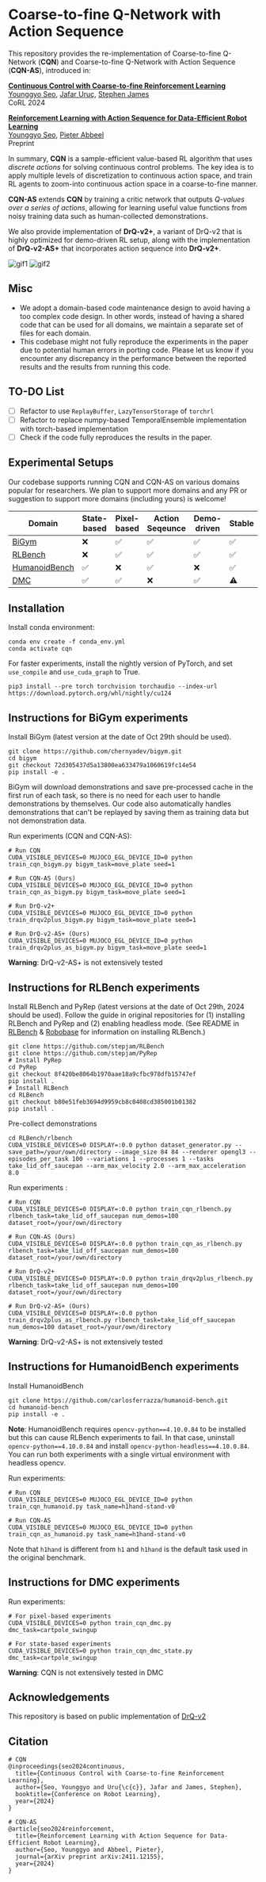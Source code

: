 # Coarse-to-fine Q-Network with Action Sequence

This repository provides the re-implementation of Coarse-to-fine Q-Network (**CQN**) and Coarse-to-fine Q-Network with Action Sequence (**CQN-AS**), introduced in:

[**Continuous Control with Coarse-to-fine Reinforcement Learning**](https://younggyo.me/cqn/)\
[Younggyo Seo](https://younggyo.me/), [Jafar Uruç](https://github.com/JafarAbdi), [Stephen James](https://stepjam.github.io/)\
CoRL 2024

[**Reinforcement Learning with Action Sequence for Data-Efficient Robot Learning**](https://younggyo.me/cqn-as/)\
[Younggyo Seo](https://younggyo.me/), [Pieter Abbeel](https://people.eecs.berkeley.edu/~pabbeel/)\
Preprint

In summary, **CQN** is a sample-efficient value-based RL algorithm that uses *discrete actions* for solving continuous control problems.
The key idea is to apply multiple levels of discretization to continuous action space, and train RL agents to zoom-into continuous action space in a coarse-to-fine manner.

**CQN-AS** extends **CQN** by training a critic network that outputs *Q-values over a series of actions*, allowing for learning useful value functions from noisy training data such as human-collected demonstrations.

We also provide implementation of **DrQ-v2+**, a variant of DrQ-v2 that is highly optimized for demo-driven RL setup, along with the implementation of **DrQ-v2-AS+** that incorporates action sequence into **DrQ-v2+**.

![gif1](media/cqn_gif1.gif)
![gif2](media/cqn_gif2.gif)

## Misc
- We adopt a domain-based code maintenance design to avoid having a too complex code design. In other words, instead of having a shared code that can be used for all domains, we maintain a separate set of files for each domain.
- This codebase might not fully reproduce the experiments in the paper due to potential human errors in porting code. Please let us know if you encounter any discrepancy in the performance between the reported results and the results from running this code.

## TO-DO List
- [ ] Refactor to use `ReplayBuffer`, `LazyTensorStorage` of `torchrl`
- [ ] Refactor to replace numpy-based TemporalEnsemble implementation with torch-based implementation
- [ ] Check if the code fully reproduces the results in the paper.

## Experimental Setups
Our codebase supports running CQN and CQN-AS on various domains popular for researchers. We plan to support more domains and any PR or suggestion to support more domains (including yours) is welcome!

| Domain | State-based | Pixel-based | Action Seqeunce | Demo-driven | Stable |
|-|-|-|-|-|-|
| [BiGym](https://github.com/chernyadev/bigym) | :x: | :white_check_mark: | :white_check_mark: | :white_check_mark: |:white_check_mark:|
| [RLBench](https://github.com/stepjam/RLBench) | :x: | :white_check_mark:| :white_check_mark: | :white_check_mark: |:white_check_mark:|
| [HumanoidBench](https://github.com/carlosferrazza/humanoid-bench) | :white_check_mark: | :x: | :white_check_mark: | :x: |:white_check_mark:|
| [DMC](https://github.com/google-deepmind/dm_control) | :white_check_mark: | :white_check_mark: | :x: | :white_check_mark: |:warning:|


## Installation
Install conda environment:
```
conda env create -f conda_env.yml
conda activate cqn
```

For faster experiments, install the nightly version of PyTorch, and set `use_compile` and `use_cuda_graph` to True.
```
pip3 install --pre torch torchvision torchaudio --index-url https://download.pytorch.org/whl/nightly/cu124
```

## Instructions for BiGym experiments

Install BiGym (latest version at the date of Oct 29th should be used).

```
git clone https://github.com/chernyadev/bigym.git
cd bigym
git checkout 72d305437d5a13800ea633479a1060619fc14e54
pip install -e .
```

BiGym will download demonstrations and save pre-processed cache in the first run of each task, so there is no need for each user to handle demonstrations by themselves.
Our code also automatically handles demonstrations that can't be replayed by saving them as training data but not demonstration data.

Run experiments (CQN and CQN-AS):
```
# Run CQN
CUDA_VISIBLE_DEVICES=0 MUJOCO_EGL_DEVICE_ID=0 python train_cqn_bigym.py bigym_task=move_plate seed=1

# Run CQN-AS (Ours)
CUDA_VISIBLE_DEVICES=0 MUJOCO_EGL_DEVICE_ID=0 python train_cqn_as_bigym.py bigym_task=move_plate seed=1

# Run DrQ-v2+
CUDA_VISIBLE_DEVICES=0 MUJOCO_EGL_DEVICE_ID=0 python train_drqv2plus_bigym.py bigym_task=move_plate seed=1

# Run DrQ-v2-AS+ (Ours)
CUDA_VISIBLE_DEVICES=0 MUJOCO_EGL_DEVICE_ID=0 python train_drqv2plus_as_bigym.py bigym_task=move_plate seed=1
```

**Warning**: DrQ-v2-AS+ is not extensively tested

## Instructions for RLBench experiments

Install RLBench and PyRep (latest versions at the date of Oct 29th, 2024 should be used).
Follow the guide in original repositories for (1) installing RLBench and PyRep and (2) enabling headless mode. (See README in [RLBench](https://github.com/stepjam/RLBench) \& [Robobase](https://github.com/robobase-org/robobase?tab=readme-ov-file#rlbench) for information on installing RLBench.)

```
git clone https://github.com/stepjam/RLBench
git clone https://github.com/stepjam/PyRep
# Install PyRep
cd PyRep
git checkout 8f420be8064b1970aae18a9cfbc978dfb15747ef
pip install .
# Install RLBench
cd RLBench
git checkout b80e51feb3694d9959cb8c0408cd385001b01382
pip install .
```

Pre-collect demonstrations
```
cd RLBench/rlbench
CUDA_VISIBLE_DEVICES=0 DISPLAY=:0.0 python dataset_generator.py --save_path=/your/own/directory --image_size 84 84 --renderer opengl3 --episodes_per_task 100 --variations 1 --processes 1 --tasks take_lid_off_saucepan --arm_max_velocity 2.0 --arm_max_acceleration 8.0
```

Run experiments :
```
# Run CQN
CUDA_VISIBLE_DEVICES=0 DISPLAY=:0.0 python train_cqn_rlbench.py rlbench_task=take_lid_off_saucepan num_demos=100 dataset_root=/your/own/directory

# Run CQN-AS (Ours)
CUDA_VISIBLE_DEVICES=0 DISPLAY=:0.0 python train_cqn_as_rlbench.py rlbench_task=take_lid_off_saucepan num_demos=100 dataset_root=/your/own/directory

# Run DrQ-v2+
CUDA_VISIBLE_DEVICES=0 DISPLAY=:0.0 python train_drqv2plus_rlbench.py rlbench_task=take_lid_off_saucepan num_demos=100 dataset_root=/your/own/directory

# Run DrQ-v2-AS+ (Ours)
CUDA_VISIBLE_DEVICES=0 DISPLAY=:0.0 python train_drqv2plus_as_rlbench.py rlbench_task=take_lid_off_saucepan num_demos=100 dataset_root=/your/own/directory
```

**Warning**: DrQ-v2-AS+ is not extensively tested

## Instructions for HumanoidBench experiments

Install HumanoidBench
```
git clone https://github.com/carlosferrazza/humanoid-bench.git
cd humanoid-bench
pip install -e .
```

**Note**: HumanoidBench requires `opencv-python==4.10.0.84` to be installed but this can cause RLBench experiments to fail. In that case, uninstall `opencv-python==4.10.0.84` and install `opencv-python-headless==4.10.0.84`. You can run both experiments with a single virtual environment with headless opencv.


Run experiments:
```
# Run CQN
CUDA_VISIBLE_DEVICES=0 MUJOCO_EGL_DEVICE_ID=0 python train_cqn_humanoid.py task_name=h1hand-stand-v0

# Run CQN-AS
CUDA_VISIBLE_DEVICES=0 MUJOCO_EGL_DEVICE_ID=0 python train_cqn_as_humanoid.py task_name=h1hand-stand-v0
```

Note that `h1hand` is different from `h1` and `h1hand` is the default task used in the original benchmark.

## Instructions for DMC experiments

Run experiments:
```
# For pixel-based experiments
CUDA_VISIBLE_DEVICES=0 python train_cqn_dmc.py dmc_task=cartpole_swingup

# For state-based experiments
CUDA_VISIBLE_DEVICES=0 python train_cqn_dmc_state.py dmc_task=cartpole_swingup
```

**Warning**: CQN is not extensively tested in DMC


## Acknowledgements
This repository is based on public implementation of [DrQ-v2](https://github.com/facebookresearch/drqv2)



## Citation
```
# CQN
@inproceedings{seo2024continuous,
  title={Continuous Control with Coarse-to-fine Reinforcement Learning},
  author={Seo, Younggyo and Uru{\c{c}}, Jafar and James, Stephen},
  booktitle={Conference on Robot Learning},
  year={2024}
}

# CQN-AS
@article{seo2024reinforcement,
  title={Reinforcement Learning with Action Sequence for Data-Efficient Robot Learning},
  author={Seo, Younggyo and Abbeel, Pieter},
  journal={arXiv preprint arXiv:2411.12155},
  year={2024}
}
```